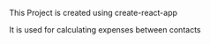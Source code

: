 This Project is created using create-react-app 

It is used for calculating expenses between contacts


